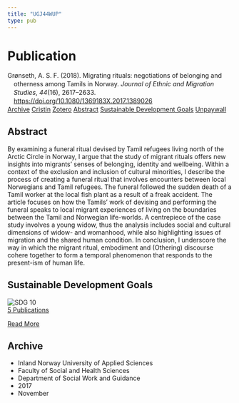 ```yaml
---
title: "UGJ44WUP"
type: pub
---
```

<h1>Publication</h1>
<article id="csl-bib-container-UGJ44WUP" class="csl-bib-container">
  <div class="csl-bib-body" style="line-height: 1.35; padding-left: 1em; text-indent:-1em;">
  <div class="csl-entry">Gr&#xF8;nseth, A. S. F. (2018). Migrating rituals: negotiations of belonging and otherness among Tamils in Norway. <i>Journal of Ethnic and Migration Studies</i>, <i>44</i>(16), 2617&#x2013;2633. <a href="https://doi.org/10.1080/1369183X.2017.1389026">https://doi.org/10.1080/1369183X.2017.1389026</a></div>
</div>
  <div class="csl-bib-buttons">
    <a href="#taxonomy-article-UGJ44WUP" class="csl-bib-button">Archive</a>
    <a href="https://app.cristin.no/results/show.jsf?id=1516490" alt="Cristin URL" class="csl-bib-button">Cristin</a>
    <a href="http://zotero.org/groups/5402882/items/UGJ44WUP" alt="Zotero URL" class="csl-bib-button">Zotero</a>
    <a href="#abstract-article-UGJ44WUP" class="csl-bib-button">Abstract</a>
    <a href="#sdg-article-UGJ44WUP" class="csl-bib-button">Sustainable Development Goals</a>
    <a href="https://doi.org/10.1080/1369183x.2017.1389026" class="csl-bib-button">Unpaywall</a>
  </div>
  <div id="csl-bib-meta-container-UGJ44WUP"></div>
</article>
<div id="csl-bib-meta-UGJ44WUP" class="csl-bib-meta">
  <article id="abstract-article-UGJ44WUP" class="abstract-article">
    <h1>Abstract</h1>
    By examining a funeral ritual devised by Tamil refugees living north of the Arctic Circle in Norway, I argue that the study of migrant rituals offers new insights into migrants’ senses of belonging, identity and wellbeing. Within a context of the exclusion and inclusion of cultural minorities, I describe the process of creating a funeral ritual that involves encounters between local Norwegians and Tamil refugees. The funeral followed the sudden death of a Tamil worker at the local fish plant as a result of a freak accident. The article focuses on how the Tamils’ work of devising and performing the funeral speaks to local migrant experiences of living on the boundaries between the Tamil and Norwegian life-worlds. A centrepiece of the case study involves a young widow, thus the analysis includes social and cultural dimensions of widow- and womanhood, while also highlighting issues of migration and the shared human condition. In conclusion, I underscore the way in which the migrant ritual, embodiment and (Othering) discourse cohere together to form a temporal phenomenon that responds to the present-ism of human life.
  </article>
  <article id="sdg-article-UGJ44WUP" class="sdg-article">
    <h1>Sustainable Development Goals</h1>
    <div class="sdg-container"><div id="sdg10" class="sdg"> <img src="{{< params subfolder >}}images/sdg/sdg10_en.png" class="image" alt="SDG 10"> <div class="sdg-overlay"> <a href="{{< params subfolder >}}en/archive/?sdg=10#archive" class="sdg-publication-count"><span>5</span> Publications</a> <p><a href="https://sdgs.un.org/goals/goal10" class="sdg-read-more">Read More</a></p> </div> </div></div>
  </article>
  <article id="taxonomy-article-UGJ44WUP" class="taxonomy-article">
    <h1>Archive</h1>
    <ul>
      <li>Inland Norway University of Applied Sciences</li>
      <li>Faculty of Social and Health Sciences</li>
      <li>Department of Social Work and Guidance</li>
      <li>2017</li>
      <li>November</li>
    </ul>
  </article>
</div>
